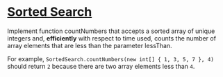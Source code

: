 # [Sorted Search](https://www.testdome.com/questions/java/sorted-search/85845 "Sorted Search")

Implement function countNumbers that accepts a sorted array of unique integers and, **efficiently** with respect to time used, counts the number of array elements that are less than the parameter lessThan.

For example, `SortedSearch.countNumbers(new int[] { 1, 3, 5, 7 }, 4)` should return `2` because there are two array elements less than `4`.